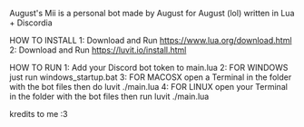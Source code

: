 August's Mii is a personal bot made by August for August (lol) written in Lua + Discordia

HOW TO INSTALL
	1: Download and Run https://www.lua.org/download.html
	2: Download and Run https://luvit.io/install.html

HOW TO RUN
	1: Add your Discord bot token to main.lua
	2: FOR WINDOWS just run windows_startup.bat
	3: FOR MACOSX open a Terminal in the folder with the bot files then do luvit ./main.lua
	4: FOR LINUX open your Terminal in the folder with the bot files then run luvit ./main.lua















kredits to me :3
